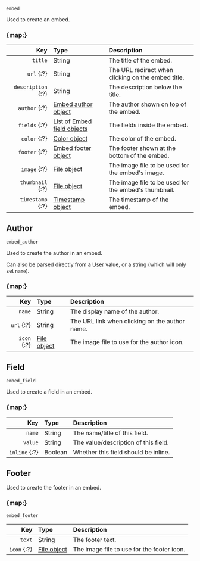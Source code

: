 `embed`

Used to create an embed.


### {map:}

|                Key | Type                                      | Description                                          |
|-------------------:|:------------------------------------------|:-----------------------------------------------------|
|            `title` | String                                    | The title of the embed.                              |
|         `url` {:?} | String                                    | The URL redirect when clicking on the embed title.   |
| `description` {:?} | String                                    | The description below the title.                     |
|      `author` {:?} | [Embed author object](#author)            | The author shown on top of the embed.                |
|      `fields` {:?} | List of [Embed field objects](#field)     | The fields inside the embed.                         |
|       `color` {:?} | [Color object](/schemas/color.md)         | The color of the embed.                              |
|      `footer` {:?} | [Embed footer object](#footer)            | The footer shown at the bottom of the embed.         |
|       `image` {:?} | [File object](/schemas/file.md)           | The image file to be used for the embed's image.     |
|   `thumbnail` {:?} | [File object](/schemas/file.md)           | The image file to be used for the embed's thumbnail. |
|   `timestamp` {:?} | [Timestamp object](/schemas/timestamp.md) | The timestamp of the embed.                          |



## Author

`embed_author`

Used to create the author in an embed.

Can also be parsed directly from a [User](/values/user.md) value, or a string (which will only set `name`).


### {map:}

|         Key | Type                            | Description                                    |
|------------:|:--------------------------------|:-----------------------------------------------|
|      `name` | String                          | The display name of the author.                |
|  `url` {:?} | String                          | The URL link when clicking on the author name. |
| `icon` {:?} | [File object](/schemas/file.md) | The image file to use for the author icon.     |



## Field

`embed_field`

Used to create a field in an embed.


### {map:}

|           Key | Type    | Description                            |
|--------------:|:--------|:---------------------------------------|
|        `name` | String  | The name/title of this field.          |
|       `value` | String  | The value/description of this field.   |
| `inline` {:?} | Boolean | Whether this field should be inline.   |



## Footer

Used to create the footer in an embed.


### {map:}

`embed_footer`

|         Key | Type                            | Description                                |
|------------:|:--------------------------------|:-------------------------------------------|
|      `text` | String                          | The footer text.                           |
| `icon` {:?} | [File object](/schemas/file.md) | The image file to use for the footer icon. |